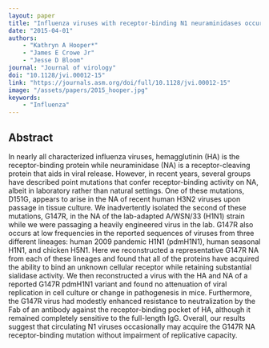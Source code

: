 ```yaml
---
layout: paper
title: "Influenza viruses with receptor-binding N1 neuraminidases occur sporadically in several lineages and show no attenuation in cell culture or mice"
date: "2015-04-01"
authors: 
    - "Kathryn A Hooper*"
    - "James E Crowe Jr"
    - "Jesse D Bloom"
journal: "Journal of virology"
doi: "10.1128/jvi.00012-15"
link: "https://journals.asm.org/doi/full/10.1128/jvi.00012-15"
image: "/assets/papers/2015_hooper.jpg"
keywords:
    - "Influenza"
---
```


## Abstract

In nearly all characterized influenza viruses, hemagglutinin (HA) is the receptor-binding protein while neuraminidase (NA) is a receptor-cleaving protein that aids in viral release. However, in recent years, several groups have described point mutations that confer receptor-binding activity on NA, albeit in laboratory rather than natural settings. One of these mutations, D151G, appears to arise in the NA of recent human H3N2 viruses upon passage in tissue culture. We inadvertently isolated the second of these mutations, G147R, in the NA of the lab-adapted A/WSN/33 (H1N1) strain while we were passaging a heavily engineered virus in the lab. G147R also occurs at low frequencies in the reported sequences of viruses from three different lineages: human 2009 pandemic H1N1 (pdmH1N1), human seasonal H1N1, and chicken H5N1. Here we reconstructed a representative G147R NA from each of these lineages and found that all of the proteins have acquired the ability to bind an unknown cellular receptor while retaining substantial sialidase activity. We then reconstructed a virus with the HA and NA of a reported G147R pdmH1N1 variant and found no attenuation of viral replication in cell culture or change in pathogenesis in mice. Furthermore, the G147R virus had modestly enhanced resistance to neutralization by the Fab of an antibody against the receptor-binding pocket of HA, although it remained completely sensitive to the full-length IgG. Overall, our results suggest that circulating N1 viruses occasionally may acquire the G147R NA receptor-binding mutation without impairment of replicative capacity.
